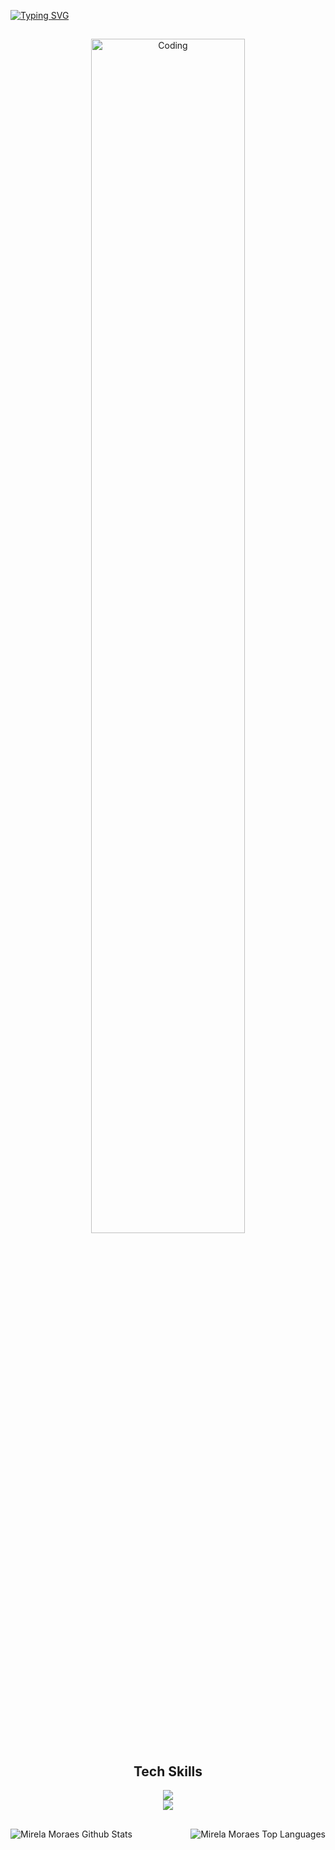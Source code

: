 [![Typing SVG](https://readme-typing-svg.herokuapp.com/?color=FFFFFF&size=30&center=true&vCenter=true&width=1000&lines=Welcome+to+my+GitHub+profile%21;My+name+is+Mirela%21)](https://git.io/typing-svg)

##

<div align="center">
  <img width="70%" alt="Coding" src="https://i.pinimg.com/originals/4e/af/b9/4eafb9d14230b57193f327316c0760d1.gif" />
</div>

<div align="center">
  
  ## Tech Skills
  
  <img src="https://skillicons.dev/icons?i=js,ts,react,django,fastapi,github,python,java,c,html,spring,angular" /><br>
  <img src="https://skillicons.dev/icons?i=css,mysql,postgres,mongodb,docker,azure,tensorflow,pytorch,scikitlearn,opencv,unity" />
</div>

##

<div align="center">
  <div
    style="
      display: flex;
      justify-content: space-between;
      text-align: center;
      gap: 1rem;
    "
  >
    <img
      align="center"
      src="https://github-readme-stats.vercel.app/api?username=mirelamoraess&show_icons=true&hide_border=true&title_color=FFFFFF&icon_color=B399FF&text_color=FFFFFF&bg_color=0d1117"
      alt="Mirela Moraes Github Stats"
    />
    <img
      align="center"
      src="https://github-readme-stats.vercel.app/api/top-langs/?username=mirelamoraess&layout=compact&hide=html,css&title_color=FFFFFF&icon_color=B399FF&text_color=FFFFFF&bg_color=0d1117"
      alt="Mirela Moraes Top Languages"
    />
  </div>
</div>

<br />
